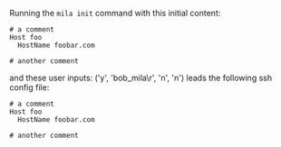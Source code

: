 Running the `mila init` command with this initial content:

```
# a comment
Host foo
  HostName foobar.com

# another comment

```

and these user inputs: ('y', 'bob_mila\r', 'n', 'n')
leads the following ssh config file:

```
# a comment
Host foo
  HostName foobar.com

# another comment

```
